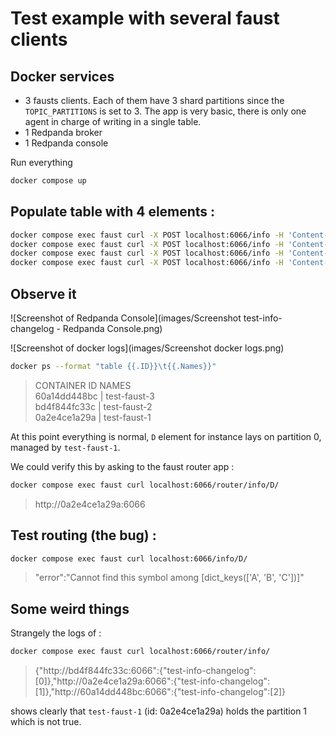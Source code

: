 # Test example with several faust clients

## Docker services

- 3 fausts clients. Each of them have 3 shard partitions since the  `TOPIC_PARTITIONS` is set to 3. The app is very basic, there is only one agent in charge of writing in a single table.
- 1 Redpanda broker
- 1 Redpanda console

Run everything
```bash
docker compose up
```

## Populate table with 4 elements : 

```bash
docker compose exec faust curl -X POST localhost:6066/info -H 'Content-Type: application/json' -d '{"key":"A", "value":"sail"}'
docker compose exec faust curl -X POST localhost:6066/info -H 'Content-Type: application/json' -d '{"key":"B", "value":"climb"}'
docker compose exec faust curl -X POST localhost:6066/info -H 'Content-Type: application/json' -d '{"key":"C", "value":"ski"}'
docker compose exec faust curl -X POST localhost:6066/info -H 'Content-Type: application/json' -d '{"key":"D", "value":"swim"}'
```

## Observe it

![Screenshot of Redpanda Console](images/Screenshot test-info-changelog - Redpanda Console.png)

![Screenshot of docker logs](images/Screenshot docker logs.png)

```bash
docker ps --format "table {{.ID}}\t{{.Names}}"
```

>CONTAINER ID   NAMES  
60a14dd448bc  | test-faust-3  
bd4f844fc33c  | test-faust-2  
0a2e4ce1a29a  | test-faust-1  

At this point everything is normal, `D` element for instance lays on partition 0, managed by `test-faust-1`.


We could verify this by asking to the faust router app :

```bash
docker compose exec faust curl localhost:6066/router/info/D/
``` 
>http://0a2e4ce1a29a:6066

## Test routing (**the bug**) : 

```bash
docker compose exec faust curl localhost:6066/info/D/
```

> "error":"Cannot find this symbol among [dict_keys(['A', 'B', 'C'])]"

## Some weird things

Strangely the logs of :
```bash
docker compose exec faust curl localhost:6066/router/info/
```
>{"http://bd4f844fc33c:6066":{"test-info-changelog":[0]},"http://0a2e4ce1a29a:6066":{"test-info-changelog":[1]},"http://60a14dd448bc:6066":{"test-info-changelog":[2]}

shows clearly that `test-faust-1` (id: 0a2e4ce1a29a)  holds the partition 1 which is not true.





